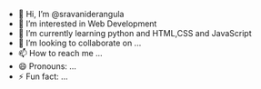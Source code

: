 - 👋 Hi, I’m @sravaniderangula
- 👀 I’m interested in Web Development
- 🌱 I’m currently learning python and HTML,CSS and JavaScript
- 💞️ I’m looking to collaborate on ...
- 📫 How to reach me ...
- 😄 Pronouns: ...
- ⚡ Fun fact: ...

<!---
sravaniderangula/sravaniderangula is a ✨ special ✨ repository because its `README.md` (this file) appears on your GitHub profile.
You can click the Preview link to take a look at your changes.
--->
